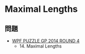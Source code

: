 # Maximal Lengths

## 問題
- [WPF PUZZLE GP 2014 ROUND 4](../questions/wpfpgp2014_4.md)
	- 14\. Maximal Lengths
